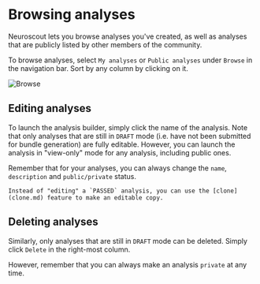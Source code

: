 # Browsing analyses

Neuroscout lets you browse analyses you've created, as well as analyses that are publicly listed by other members of the community.

To browse analyses, select `My analyses` or `Public analyses` under `Browse` in the navigation bar. Sort by any column by clicking on it.

![Browse](img/public.png)


## Editing analyses

To launch the analysis builder, simply click the name of the analysis. Note that only analyses that are still in `DRAFT` mode (i.e. have not been submitted for bundle generation) are fully editable.
However, you can launch the analysis in "view-only" mode for any analysis, including public ones.

Remember that for your analyses, you can always change the `name`, `description` and `public/private` status.

```{Note}
Instead of "editing" a `PASSED` analysis, you can use the [clone](clone.md) feature to make an editable copy.
```

## Deleting analyses

Similarly, only analyses that are still in `DRAFT` mode can be deleted. Simply click `Delete` in the right-most column.

However, remember that you can always make an analysis `private` at any time.
